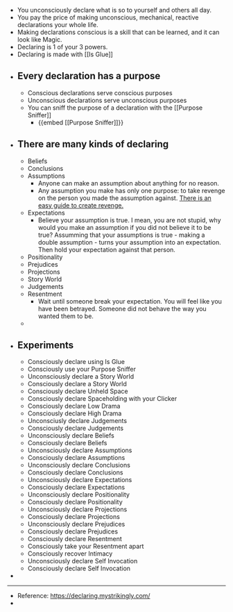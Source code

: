- You unconsciously declare what is so to yourself and others all day.
- You pay the price of making unconscious, mechanical, reactive declarations your whole life.
- Making declarations conscious is a skill that can be learned, and it can look like Magic.
- Declaring is 1 of your 3 powers.
- Declaring is made with [[Is Glue]]
- ## Every declaration has a purpose
	- Conscious declarations serve conscious purposes
	- Unconscious declarations serve unconscious purposes
	- You can sniff the purpose of a declaration with the [[Purpose Sniffer]]
		- {{embed [[Purpose Sniffer]]}}
- ## There are many kinds of declaring
	- Beliefs
	- Conclusions
	- Assumptions
		- Anyone can make an assumption about anything for no reason.
		- Any assumption you make has only one purpose: to take revenge on the person you made the assumption against. [There is an easy guide to create revenge.](https://expectations.mystrikingly.com/)
	- Expectations
		- Believe your assumption is true. I mean, you are not stupid, why would you make an assumption if you did not believe it to be true? Assumming that your assumptions is true - making a double assumption - turns your assumption into an expectation. Then hold your expectation against that person.
	- Positionality
	- Prejudices
	- Projections
	- Story World
	- Judgements
	- Resentment
		- Wait until someone break your expectation. You will feel like you have been betrayed. Someone did not behave the way you wanted them to be.
	-
- ## Experiments
	- Consciously declare using Is Glue
	- Consciously use your Purpose Sniffer
	- Unconsciously declare a Story World
	- Consciously declare a Story World
	- Consciously declare Unheld Space
	- Consciously declare Spaceholding with your Clicker
	- Consciously declare Low Drama
	- Consciously declare High Drama
	- Unconsciusly declare Judgements
	- Consciously declare Judgements
	- Unconsciously declare Beliefs
	- Consciously declare Beliefs
	- Unconsciously declare Assumptions
	- Consciously declare Assumptions
	- Unconsciously declare Conclusions
	- Consciously declare Conclusions
	- Unconsciously declare Expectations
	- Consciously declare Expectations
	- Unconsciously declare Positionality
	- Consciously declare Positionality
	- Unconsciously declare Projections
	- Consciously declare Projections
	- Unconsciously declare Prejudices
	- Consciously declare Prejudices
	- Consciously declare Resentment
	- Consciously take your Resentment apart
	- Consciously recover Intimacy
	- Unconsciously declare Self Invocation
	- Consciously declare Self Invocation
-
- ---
- Reference: https://declaring.mystrikingly.com/
-